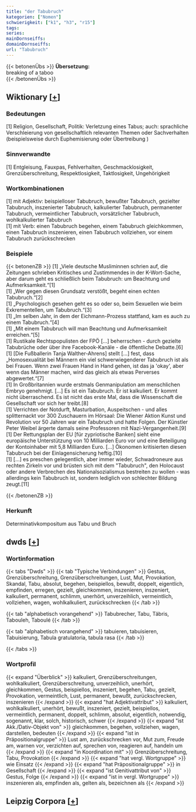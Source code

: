 ```yaml
---
title: "der Tabubruch"
kategorien: ["Nomen"]
schwierigkeit: ["k1", "h3", "r15"]
tags:
series:
mainDornseiffs:
domainDornseiffs:
url: "Tabubruch"
---
```


{{< betonenÜbs >}}
**Übersetzung:**  
breaking of a  taboo  
{{< /betonenÜbs >}}

## Wiktionary [[+](https://de.wiktionary.org/wiki/Tabubruch)]

### Bedeutungen
[1] Religion, Gesellschaft, Politik: Verletzung eines Tabus; auch: sprachliche Verschleierung von gesellschaftlich relevanten Themen oder Sachverhalten (beispielsweise durch Euphemisierung  oder Übertreibung )  

### Sinnverwandte
[1] Entgleisung, Fauxpas, Fehlverhalten, Geschmacklosigkeit, Grenzüberschreitung, Respektlosigkeit, Taktlosigkeit, Ungehörigkeit  

### Wortkombinationen
[1] mit Adjektiv: beispielloser Tabubruch, bewußter Tabubruch, gezielter Tabubruch, inszenierter Tabubruch, kalkulierter Tabubruch, permanenter Tabubruch, vermeintlicher Tabubruch, vorsätzlicher Tabubruch, wohlkalkulierter Tabubruch  
[1] mit Verb: einen Tabubruch begehen, einem Tabubruch gleichkommen, einen Tabubruch inszenieren, einen Tabubruch vollziehen, vor einem Tabubruch zurückschrecken  

### Beispiele
{{< betonenZB >}}
[1] „Viele deutsche Musliminnen schrien auf, die Zeitungen schrieben Kritisches und Zustimmendes in der K-Wort-Sache, aber darum geht es schließlich beim Tabubruch: um Beachtung und Aufmerksamkeit.“[1]  
[1] „Wer gegen diesen Grundsatz verstößt, begeht einen echten Tabubruch.“[2]  
[1] „Psychologisch gesehen geht es so oder so, beim Sexuellen wie beim Exkrementellen, um Tabubruch.“[3]  
[1] „Im selben Jahr, in dem der Eichmann-Prozess stattfand, kam es auch zu einem Tabubruch.“[4]  
[1] „Mit einem Tabubruch will man Beachtung und Aufmerksamkeit erreichen.“[5]  
[1] Rustikale Rechtspopulisten der FPÖ […] beherrschen - durch gezielte Tabubrüche oder über ihre Facebook-Kanäle - die öffentliche Debatte.[6]  
[1] [Die Fußballerin Tanja Walther-Ahrens] stellt […] fest, dass „Homosexualität bei Männern ein viel schwerwiegenderer Tabubruch ist als bei Frauen. Wenn zwei Frauen Hand in Hand gehen, ist das ja 'okay', aber wenn das Männer machen, wird das gleich als etwas Perverses abgewertet.“[7]  
[1] In Großbritannien wurde erstmals Genmanipulation am menschlichen Embryo genehmigt. […] Es ist ein Tabubruch. Er ist kalkuliert. Er kommt nicht überraschend. Es ist nicht das erste Mal, dass die Wissenschaft die Gesellschaft vor sich her treibt.[8]  
[1] Verrichten der Notdurft, Masturbation, Auspeitschen - und alles splitternackt vor 300 Zuschauern im Hörsaal: Die Wiener Aktion Kunst und Revolution vor 50 Jahren war ein Tabubruch und hatte Folgen. Der Künstler Peter Weibel ärgerte damals seine Professoren mit Nazi-Vergangenheit.[9]  
[1] Der Rettungsplan der EU [für zypriotische Banken] sieht eine europäische Unterstützung von 10 Milliarden Euro vor und eine Beteiligung der Kontoinhaber mit 5,8 Milliarden Euro. […] Ökonomen kritisierten diesen Tabubruch bei der Einlagensicherung heftig.[10]  
[1] […] es preschen gelegentlich, aber immer wieder, Schwadroneure aus rechten Zirkeln vor und brüsten sich mit dem "Tabubruch", den Holocaust oder andere Verbrechen des Nationalsozialismus bestreiten zu wollen - was allerdings kein Tabubruch ist, sondern lediglich von schlechter Bildung zeugt.[11]  

{{< /betonenZB >}}
### Herkunft
Determinativkompositum aus Tabu und Bruch  



## dwds [[+](https://www.dwds.de/wb/Tabubruch)]

### Wortinformation
{{< tabs "Dwds" >}}
{{< tab "Typische Verbindungen" >}}
Gestus, Grenzüberschreitung, Grenzüberschreitungen, Lust, Mut, Provokation, Skandal, Tabu, absolut, begehen, beispiellos, bewußt, doppelt, eigentlich, empfinden, erregen, gezielt, gleichkommen, inszenieren, inszeniert, kalkuliert, permanent, schlimm, unerhört, unverzeihlich, vermeintlich, vollziehen, wagen, wohlkalkuliert, zurückschrecken
{{< /tab >}}

{{< tab "alphabetisch vorangehend" >}}
Tabubrecher, Tabu, Täbris, Tabouleh, Taboulé
{{< /tab >}}

{{< tab "alphabetisch vorangehend" >}}
tabuieren, tabuisieren, Tabuisierung, Tabula gratulatoria, tabula rasa
{{< /tab >}}

{{< /tabs >}}

### Wortprofil
{{< expand "Überblick" >}} kalkuliert, Grenzüberschreitungen, wohlkalkuliert, Grenzüberschreitung, unverzeihlich, unerhört, gleichkommen, Gestus, beispiellos, inszeniert, begehen, Tabu, gezielt, Provokation, vermeintlich, Lust, permanent, bewußt, zurückschrecken, inszenieren {{< /expand >}}
{{< expand "hat Adjektivattribut" >}} kalkuliert, wohlkalkuliert, unerhört, bewußt, inszeniert, gezielt, beispiellos, vermeintlich, permanent, doppelt, schlimm, absolut, eigentlich, notwendig, sogenannt, klar, solch, historisch, schwer {{< /expand >}}
{{< expand "ist Akk./Dativ-Objekt von" >}} gleichkommen, begehen, vollziehen, wagen, darstellen, bedeuten {{< /expand >}}
{{< expand "ist in Präpositionalgruppe" >}} Lust am, zurückschrecken vor, Mut zum, Freude am, warnen vor, verzichten auf, sprechen von, reagieren auf, handeln um {{< /expand >}}
{{< expand "in Koordination mit" >}} Grenzüberschreitung, Tabu, Provokation {{< /expand >}}
{{< expand "hat vergl. Wortgruppe" >}} wie Einsatz {{< /expand >}}
{{< expand "hat Präpositionalgruppe" >}} in Gesellschaft {{< /expand >}}
{{< expand "ist Genitivattribut von" >}} Gestus, Folge {{< /expand >}}
{{< expand "ist in vergl. Wortgruppe" >}} inszenieren als, empfinden als, gelten als, bezeichnen als {{< /expand >}}

## Leipzig Corpora [[+](https://corpora.uni-leipzig.de/en/res?word=Tabubruch&corpusId=deu_newscrawl-public_2018)]

